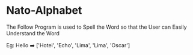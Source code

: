 # Nato-Alphabet

The Follow Program is used to Spell the Word so that the User can Easily Understand the Word

Eg: Hello ➡️ ['Hotel', 'Echo', 'Lima', 'Lima', 'Oscar']
